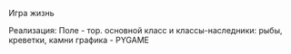 Игра жизнь

Реализация:
Поле - тор.
основной класс и классы-наследники: рыбы, креветки, камни
графика - PYGAME
